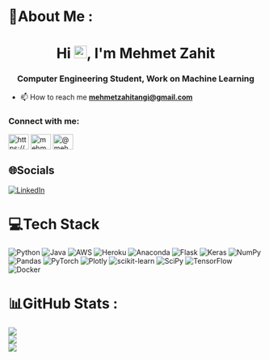 # 💫About Me :
<h1 align="center">Hi <img src="https://media.giphy.com/media/hvRJCLFzcasrR4ia7z/giphy.gif" width="25px">, I'm Mehmet Zahit</h1>
<h3 align="center">Computer Engineering Student, Work on Machine Learning</h3>
<!-- <p align="left"> <img src="https://komarev.com/ghpvc/?username=mehmetzahitangi" alt="mehmetzahitangi" /> </p> -->

- 📫 How to reach me **mehmetzahitangi@gmail.com**

<h3 align="left">Connect with me:</h3>
<p align="left">
<a href="https://www.linkedin.com/in/mehmet-zahit-angi-b1538416b/" target="blank"><img align="center" src="https://cdn.jsdelivr.net/npm/simple-icons@3.0.1/icons/linkedin.svg" alt="https://www.linkedin.com/in/mehmet-zahit-angi-b1538416b/" height="30" width="40" /></a>
<a href="https://kaggle.com/mehmetzahitangi" target="blank"><img align="center" src="https://cdn.jsdelivr.net/npm/simple-icons@3.0.1/icons/kaggle.svg" alt="mehmet zahit angi" height="30" width="40" /></a>
<a href="https://medium.com/@mehmetzahit58" target="blank"><img align="center" src="https://cdn.jsdelivr.net/npm/simple-icons@3.0.1/icons/medium.svg" alt="@mehmet zahit angi" height="30" width="40" /></a>
</p>



## 🌐Socials
[![LinkedIn](https://img.shields.io/badge/LinkedIn-%230077B5.svg?logo=linkedin&logoColor=white)](https://linkedin.com/in/https://www.linkedin.com/in/mehmet-zahit-angi-b1538416b/) 

# 💻Tech Stack
![Python](https://img.shields.io/badge/python-3670A0?style=for-the-badge&logo=python&logoColor=ffdd54) ![Java](https://img.shields.io/badge/java-%23ED8B00.svg?style=for-the-badge&logo=java&logoColor=white) ![AWS](https://img.shields.io/badge/AWS-%23FF9900.svg?style=for-the-badge&logo=amazon-aws&logoColor=white) ![Heroku](https://img.shields.io/badge/heroku-%23430098.svg?style=for-the-badge&logo=heroku&logoColor=white) ![Anaconda](https://img.shields.io/badge/Anaconda-%2344A833.svg?style=for-the-badge&logo=anaconda&logoColor=white) ![Flask](https://img.shields.io/badge/flask-%23000.svg?style=for-the-badge&logo=flask&logoColor=white) ![Keras](https://img.shields.io/badge/Keras-%23D00000.svg?style=for-the-badge&logo=Keras&logoColor=white) ![NumPy](https://img.shields.io/badge/numpy-%23013243.svg?style=for-the-badge&logo=numpy&logoColor=white) ![Pandas](https://img.shields.io/badge/pandas-%23150458.svg?style=for-the-badge&logo=pandas&logoColor=white) ![PyTorch](https://img.shields.io/badge/PyTorch-%23EE4C2C.svg?style=for-the-badge&logo=PyTorch&logoColor=white) ![Plotly](https://img.shields.io/badge/Plotly-%233F4F75.svg?style=for-the-badge&logo=plotly&logoColor=white) ![scikit-learn](https://img.shields.io/badge/scikit--learn-%23F7931E.svg?style=for-the-badge&logo=scikit-learn&logoColor=white) ![SciPy](https://img.shields.io/badge/SciPy-%230C55A5.svg?style=for-the-badge&logo=scipy&logoColor=%white) ![TensorFlow](https://img.shields.io/badge/TensorFlow-%23FF6F00.svg?style=for-the-badge&logo=TensorFlow&logoColor=white) ![Docker](https://img.shields.io/badge/docker-%230db7ed.svg?style=for-the-badge&logo=docker&logoColor=white)
# 📊GitHub Stats :
![](https://github-readme-stats.vercel.app/api?username=mehmetzahitangi&theme=tokyonight&hide_border=true&include_all_commits=true&count_private=false)<br/>
![](https://github-readme-streak-stats.herokuapp.com/?user=mehmetzahitangi&theme=tokyonight&hide_border=true)<br/>
![](https://github-readme-stats.vercel.app/api/top-langs/?username=mehmetzahitangi&theme=tokyonight&hide_border=true&include_all_commits=true&count_private=false&layout=compact)
